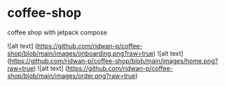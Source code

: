 # coffee-shop
coffee shop with jetpack compose

![alt text] (https://github.com/ridwan-p/coffee-shop/blob/main/images/onboarding.png?raw=true)
![alt text] (https://github.com/ridwan-p/coffee-shop/blob/main/images/home.png?raw=true)
![alt text] (https://github.com/ridwan-p/coffee-shop/blob/main/images/order.png?raw=true)
